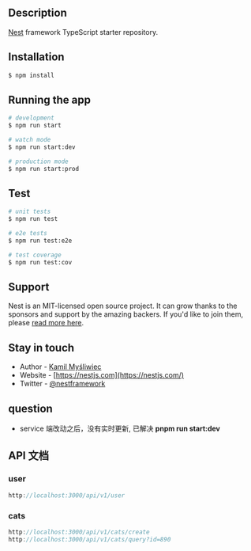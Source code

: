 ## Description

[Nest](https://github.com/nestjs/nest) framework TypeScript starter repository.

## Installation

```bash
$ npm install
```

## Running the app

```bash
# development
$ npm run start

# watch mode
$ npm run start:dev

# production mode
$ npm run start:prod
```

## Test

```bash
# unit tests
$ npm run test

# e2e tests
$ npm run test:e2e

# test coverage
$ npm run test:cov
```

## Support

Nest is an MIT-licensed open source project. It can grow thanks to the sponsors and support by the amazing backers. If you'd like to join them, please [read more here](https://docs.nestjs.com/support).

## Stay in touch

- Author - [Kamil Myśliwiec](https://kamilmysliwiec.com)
- Website - [https://nestjs.com](https://nestjs.com/)
- Twitter - [@nestframework](https://twitter.com/nestframework)

## question

- service 端改动之后，没有实时更新, 已解决 **pnpm run start:dev**

## API 文档

### user

```js
http://localhost:3000/api/v1/user
```

### cats

```js
http://localhost:3000/api/v1/cats/create
http://localhost:3000/api/v1/cats/query?id=890
```
